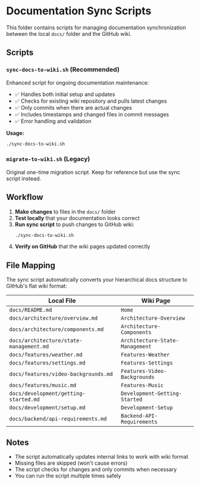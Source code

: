 # Documentation Sync Scripts

This folder contains scripts for managing documentation synchronization between the local `docs/` folder and the GitHub wiki.

## Scripts

### `sync-docs-to-wiki.sh` (Recommended)

Enhanced script for ongoing documentation maintenance:

- ✅ Handles both initial setup and updates
- ✅ Checks for existing wiki repository and pulls latest changes
- ✅ Only commits when there are actual changes
- ✅ Includes timestamps and changed files in commit messages
- ✅ Error handling and validation

**Usage:**

```bash
./sync-docs-to-wiki.sh
```

### `migrate-to-wiki.sh` (Legacy)

Original one-time migration script. Keep for reference but use the sync script instead.

## Workflow

1. **Make changes** to files in the `docs/` folder
2. **Test locally** that your documentation looks correct
3. **Run sync script** to push changes to GitHub wiki:
   ```bash
   ./sync-docs-to-wiki.sh
   ```
4. **Verify on GitHub** that the wiki pages updated correctly

## File Mapping

The sync script automatically converts your hierarchical docs structure to GitHub's flat wiki format:

| Local File                              | Wiki Page                       |
| --------------------------------------- | ------------------------------- |
| `docs/README.md`                        | `Home`                          |
| `docs/architecture/overview.md`         | `Architecture-Overview`         |
| `docs/architecture/components.md`       | `Architecture-Components`       |
| `docs/architecture/state-management.md` | `Architecture-State-Management` |
| `docs/features/weather.md`              | `Features-Weather`              |
| `docs/features/settings.md`             | `Features-Settings`             |
| `docs/features/video-backgrounds.md`    | `Features-Video-Backgrounds`    |
| `docs/features/music.md`                | `Features-Music`                |
| `docs/development/getting-started.md`   | `Development-Getting-Started`   |
| `docs/development/setup.md`             | `Development-Setup`             |
| `docs/backend/api-requirements.md`      | `Backend-API-Requirements`      |

## Notes

- The script automatically updates internal links to work with wiki format
- Missing files are skipped (won't cause errors)
- The script checks for changes and only commits when necessary
- You can run the script multiple times safely

